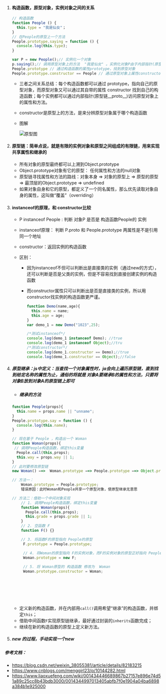 1. #### 构造函数，原型对象，实例对象之间的关系

   ```javascript
   // 构造函数
   function People () {
     this.type = "我是仙女"；
   }
   // 在People的原型上一个方法
   People.prototype.saying = function () {
     console.log(this.type);
   }
   
   var P = new People();// 实例化一个对象
   p.saying();// 调用原型对象上的方法  "我是仙女" 。实例化对象P由于内部指针(原型链__proto__)指向原型对象，所以可以访问原型对象上的saying方法
   People.prototype // 通过构造函数的属性prototype，找到原型对象
   People.prototype.constructor == People // 通过原型对象上属性constructor，又指回了People(构造函数)
   ```

   - 三者之间关系总结：每个构造函数都可以通过 prototype，指向自己的原型对象，而原型对象又可以通过其自带的属性 constructor 找到自己的构造函数；每个实例都可以通过内部指针(原型链__proto__)访问原型对象上的属性和方法。

   - constructor是原型上的方法，是来分辨原型对象属于哪个构造函数

   - 图解

     ![原型图](/Users/tiantian/Desktop/framework/201904/基础知识/原型图.png)

2. #### 原型链：简单点说，就是有限的实例对象和原型之间组成的有限链，用来实现共享属性和继承的

   - 所有对象的原型最终都可以上溯到Object.prototype
   - Object.prototype对象有它的原型： 任何属性和方法的null对象
   - 原型链寻找属性和方法的路线：对象本身 => 对象的原型上 => 原型的原型 => 最顶层的Object.prototype  => undefined
   - 如果对象自身和它的原型，都定义了一个同名属性，那么优先读取对象自身的属性，这叫做“覆盖”（overriding）

3. #### instanceof的原理，和 constructor比较

   - P instanceof People : 判断   对象P 是否是  构造函数People的 实例

   - instanceof原理： 判断  P.proto 和 People.prototype 两属性是不是引用同一个地址

   - constructor：返回实例的构造函数

   - 区别：

     - 因为instanceof不但可以判断出是直接类的实例（通过new的方式），还可以判断是否是父类的实例，但是不容易找到直接创建实例的构造函数

     - 而constructor属性只可以判断出是否是直接类的实例，所以用constructor找实例的构造函数更严谨。

       ```js
       function Demo(name,age){
         this.name = name;
         this.age = age;
       }
       var demo_1 = new Demo("1023",25);
       
       /*测试instanceof*/
       console.log(demo_1 instanceof Demo); //true
       console.log(demo_1 instanceof Object);//tru
       /*测试constructor*/
       console.log(demo_1.constructor == Demo);//true
       console.log(demo_1.constructor == Object);//false
       ```

       

4. ##### 原型继承：js中定义：当查找一个对象属性时，ja会向上遍历原型链，直到找到给定名称的属性为止，通俗的将就是 对象A要继承B的属性和方法，只要将对象B放到对象A的原型链上即可

   - ##### 继承的方法

   ```js
   function People(props){
     this.name = props.name || "unname";
   }
   People.prototype.say = function () {
     console.log(this.name);
   }
   
   // 现在基于 People ，构造出一个 Woman
   function Woman(props){
   	// 调用People构造函数，绑定this变量
     People.call(this,props); 
     this.way = props.way || 1;
   }
   // 此时要修改原型链
   new Woman() ==>  Woman.prototype ==> People.prototype ==> Object.prototype ==> null
   
   // 方法一：
       Woman.prototype = People.prototype;
       错误原因：此时Woman和People共享一个原型对象，使原型继承无意思
   
   // 方法二：借助一个中间对象实现
       // 1. 调用People构造函数，绑定this变量
       function Woman(props){
         People.call(this,props);
         this.grade = props.grade || 1;
       }
       // 2. 空函数 F
       function F() {}
   
       // 3. 将函数F的原型指向 People的原型
   		F.prototype = People.prototype;
   
   		// 4. 将Woman的原型指向 F的实例对象，而F的实例对象的原型正好指向 People.prototype
   		Woman.prototype = new F;
   		
   		// 5. 将 Woman原型的 构造函数 修改为  Woman
   		Woman.prototype.constructor = Woman;
   		
   		
   
   
   
   
   
   
   ```

   

   - 定义新的构造函数，并在内部用`call()`调用希望“继承”的构造函数，并绑定`this`；
   - 借助中间函数`F`实现原型链继承，最好通过封装的`inherits`函数完成；
   - 继续在新的构造函数的原型上定义新方法。

5. ##### new 的过程，手动实现一个new



##### 参考文档：

- <https://blog.csdn.net/weixin_38055381/article/details/82183215>
- <https://www.cnblogs.com/menggirl23/p/10144282.html>
- <https://www.liaoxuefeng.com/wiki/001434446689867b27157e896e74d51a89c25cc8b43bdb3000/0014344997013405abfb7f0e1904a04ba6898a384b1e925000>
